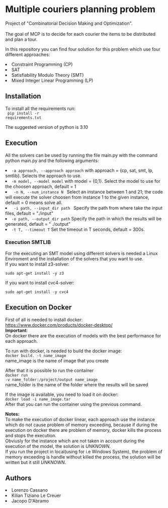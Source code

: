 # Multiple couriers planning problem
Project of "Combinatorial Decision Making and Optimization".
<br><br>
The goal of MCP is to decide for each courier the items
to be distributed and plan a tour.

In this repository you can find four solution for this problem which use four different approaches:
<li> Constraint Programming (CP)
<li> SAT 
<li> Satisfiability Modulo Theory (SMT)
<li>Mixed Integer Linear Programming (LP)

## Installation
To install all the requirements run: <br>
<code> pip install -r requirements.txt </code>

The suggested version of python is 3.10

## Execution
All the solvers can be used by running the file main.py with the command python main.py and the following arguments:

<li> <code>-a approach, --approach approach</code> with approach = {cp, sat, smt, lp, smtlib}. Selects the approach to use. 
<li> <code>-m model, --model model</code> with model = {0,1}. Select the model to use for the choosen approach, default = 1
<li><code> -n N, --num_instance N </code> Select an instance between 1 and 21; the code will execute the solver choosen from instance 1 to the given instance,
default = 0 means solve all.

<li> <code> -i path, --input_dir path </code> Specify the path from where take the input files, default = "./input"

<li> <code>-o path, --output_dir path</code> Specify the path in which the results will be generated, default = " ./output"

<li><code>-t T, --timeout T</code> Set the timeout in T seconds, default = 300s.

### Execution SMTLIB
For the executing an SMT model using different solvers is needed a Linux Enviroment and the installation of the solvers that you want to use.<br>
If you want to install z3-solver:<br>

<code>sudo apt-get install -y z3</code> <br>

If you want to install cvc4-solver: <br>

<code>sudo apt-get install -y cvc4</code> <br>

## Execution on Docker
First of all is needed to install docker: https://www.docker.com/products/docker-desktop/ <br>
**Important**: <br>
On docker there are the execution of models with the best performance for each approach.<br>

To run with docker, is needed to build the docker image: <br>
<code>docker build. -t name_image</code> <br>
name_image is the name of image that you create
<br>

After that it is possible to run the container <br>
<code>docker run -v name_folder:/project/output name_image </code> <br>
name_folder is the name of the folder where the results will be saved<br>

If the image is available, you need to load it on docker:<br>
<code>docker load -i name_image.tar</code> <br>
After that you can run the container using the previous command.

**Notes:**<br> 
To make the execution of docker linear, each approach use the instance which do not cause problem of memory exceeding, because if during the execution on docker there are problem of memory, docker kills the process and stops the execution. <br>
Obviusly for the instance which are not taken in account during the execution of the model, the solution is _UNKNOWN_.<br>
If you run the project in local(using for i.e Windows System), the problem of memory exceeding is handle without killed the process, the solution will be written but it still _UNKNOWN_.



## Authors
<li> Lorenzo Cassano
<li> Kilian Tiziano Le Creuer
<li> Jacopo D'Abramo